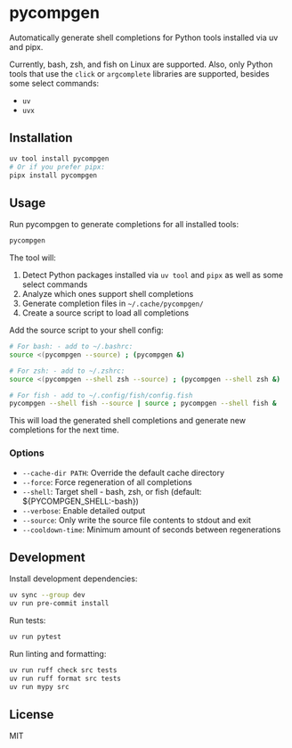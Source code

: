 # pycompgen

Automatically generate shell completions for Python tools installed via
uv and pipx.

Currently, bash, zsh, and fish on Linux are supported. Also, only Python
tools that use the `click` or `argcomplete` libraries are supported,
besides some select commands:

- `uv`
- `uvx`

## Installation

``` bash
uv tool install pycompgen
# Or if you prefer pipx:
pipx install pycompgen
```

## Usage

Run pycompgen to generate completions for all installed tools:

``` bash
pycompgen
```

The tool will:

1.  Detect Python packages installed via `uv tool` and `pipx` as well as
    some select commands
2.  Analyze which ones support shell completions
3.  Generate completion files in `~/.cache/pycompgen/`
4.  Create a source script to load all completions

Add the source script to your shell config:

``` bash
# For bash: - add to ~/.bashrc:
source <(pycompgen --source) ; (pycompgen &)

# For zsh: - add to ~/.zshrc:
source <(pycompgen --shell zsh --source) ; (pycompgen --shell zsh &)

# For fish - add to ~/.config/fish/config.fish
pycompgen --shell fish --source | source ; pycompgen --shell fish &
```

This will load the generated shell completions and generate new
completions for the next time.

### Options

- `--cache-dir PATH`: Override the default cache directory
- `--force`: Force regeneration of all completions
- `--shell`: Target shell - bash, zsh, or fish (default:
  \${PYCOMPGEN_SHELL:-bash})
- `--verbose`: Enable detailed output
- `--source`: Only write the source file contents to stdout and exit
- `--cooldown-time`: Minimum amount of seconds between regenerations

## Development

Install development dependencies:

``` bash
uv sync --group dev
uv run pre-commit install
```

Run tests:

``` bash
uv run pytest
```

Run linting and formatting:

``` bash
uv run ruff check src tests
uv run ruff format src tests
uv run mypy src
```

## License

MIT
